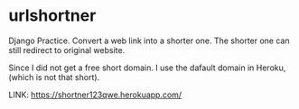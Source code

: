 # urlshortner
Django Practice.  Convert a web link into a shorter one. The shorter one can still redirect to original website.

Since I did not get a free short domain. I use the dafault domain in Heroku, (which is not that short).

LINK: https://shortner123qwe.herokuapp.com/
